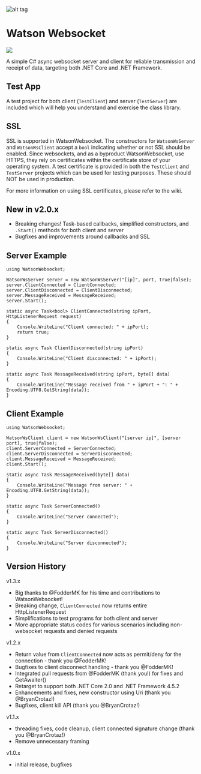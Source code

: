 ![alt tag](https://github.com/jchristn/watsonwebsocket/blob/master/assets/watson.ico)

# Watson Websocket

[![][nuget-img]][nuget]

[nuget]:     https://www.nuget.org/packages/WatsonWebsocket/
[nuget-img]: https://badge.fury.io/nu/Object.svg

A simple C# async websocket server and client for reliable transmission and receipt of data, targeting both .NET Core and .NET Framework. 

## Test App

A test project for both client (```TestClient```) and server (```TestServer```) are included which will help you understand and exercise the class library.

## SSL

SSL is supported in WatsonWebsocket.  The constructors for ```WatsonWsServer``` and ```WatsonWsClient``` accept a ```bool``` indicating whether or not SSL should be enabled.  Since websockets, and as a byproduct WatsonWebsocket, use HTTPS, they rely on certificates within the certificate store of your operating system.  A test certificate is provided in both the ```TestClient``` and ```TestServer``` projects which can be used for testing purposes.  These should NOT be used in production.

For more information on using SSL certificates, please refer to the wiki.

## New in v2.0.x

- Breaking changes!  Task-based callbacks, simplified constructors, and ```.Start()``` methods for both client and server
- Bugfixes and improvements around callbacks and SSL

## Server Example
```
using WatsonWebsocket;

WatsonWsServer server = new WatsonWsServer("[ip]", port, true|false);
server.ClientConnected = ClientConnected;
server.ClientDisconnected = ClientDisconnected;
server.MessageReceived = MessageReceived; 
server.Start();

static async Task<bool> ClientConnected(string ipPort, HttpListenerRequest request) 
{
    Console.WriteLine("Client connected: " + ipPort);
    return true;
}

static async Task ClientDisconnected(string ipPort) 
{
    Console.WriteLine("Client disconnected: " + ipPort);
}

static async Task MessageReceived(string ipPort, byte[] data) 
{ 
    Console.WriteLine("Message received from " + ipPort + ": " + Encoding.UTF8.GetString(data));
}
```

## Client Example
```
using WatsonWebsocket;

WatsonWsClient client = new WatsonWsClient("[server ip]", [server port], true|false);
client.ServerConnected = ServerConnected;
client.ServerDisconnected = ServerDisconnected;
client.MessageReceived = MessageReceived; 
client.Start(); 

static async Task MessageReceived(byte[] data) 
{
    Console.WriteLine("Message from server: " + Encoding.UTF8.GetString(data));
}

static async Task ServerConnected() 
{
    Console.WriteLine("Server connected");
}

static async Task ServerDisconnected() 
{
    Console.WriteLine("Server disconnected");
}
```

## Version History

v1.3.x

- Big thanks to @FodderMK for his time and contributions to WatsonWebsocket!
- Breaking change, ```ClientConnected``` now returns entire HttpListenerRequest
- Simplifications to test programs for both client and server
- More appropriate status codes for various scenarios including non-websocket requests and denied requests

v1.2.x

- Return value from ```ClientConnected``` now acts as permit/deny for the connection - thank you @FodderMK!
- Bugfixes to client disconnect handling - thank you @FodderMK!
- Integrated pull requests from @FodderMK (thank you!) for fixes and GetAwaiter() 
- Retarget to support both .NET Core 2.0 and .NET Framework 4.5.2
- Enhancements and fixes, new constructor using Uri (thank you @BryanCrotaz!)
- Bugfixes, client kill API (thank you @BryanCrotaz!)

v1.1.x

- threading fixes, code cleanup, client connected signature change (thank you @BryanCrotaz!)
- Remove unnecessary framing

v1.0.x 

- initial release, bugfixes
